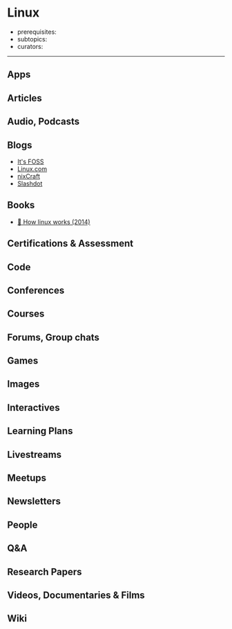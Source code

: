 # Linux

- prerequisites:
- subtopics:
- curators:

------

## Apps

## Articles

## Audio, Podcasts

## Blogs

- [It's FOSS](https://itsfoss.com)
- [Linux.com](https://linux.com)
- [nixCraft](https://www.cyberciti.biz/)
- [Slashdot](https://linux.slashdot.org)


## Books

- [📕 How linux works (2014)](http://www.goodreads.com/book/show/514432.How_Linux_Works)

## Certifications & Assessment

## Code

## Conferences

## Courses

## Forums, Group chats

## Games

## Images

## Interactives

## Learning Plans

## Livestreams

## Meetups

## Newsletters

## People

## Q&A

## Research Papers

## Videos, Documentaries & Films

## Wiki
